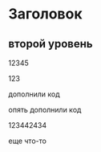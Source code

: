 # Заголовок

## второй уровень

12345

123

дополнили код

опять дополнили код

123442434

еще что-то



